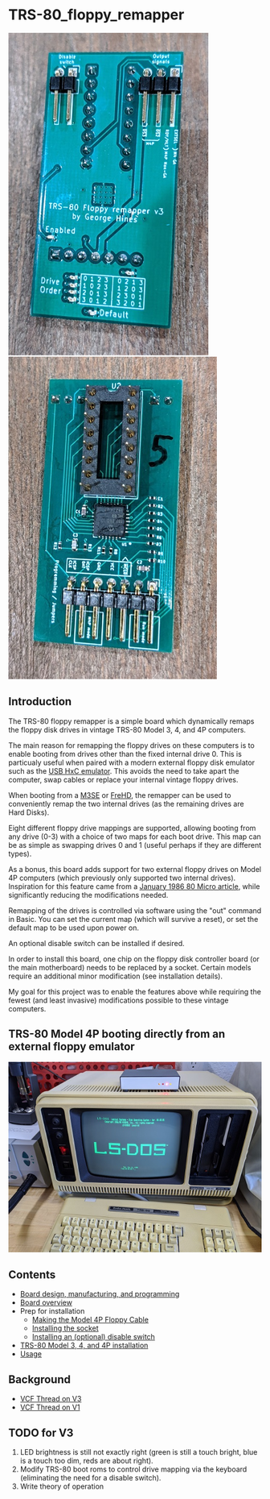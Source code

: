 # TRS-80_floppy_remapper

![front of board](/images/front-v3.jpg) ![back of board](/images/back-v3.jpg)

## Introduction

The TRS-80 floppy remapper is a simple board which dynamically remaps the floppy disk drives in vintage
TRS-80 Model 3, 4, and 4P computers.

The main reason for remapping the floppy drives on these computers
is to enable booting from drives other than the fixed internal drive 0.  This is particualy
useful when paired with a modern external floppy disk emulator such as
the [USB HxC emulator](http://hxc2001.free.fr/floppy_drive_emulator/).  This avoids the need
to take apart the computer, swap cables or replace your internal vintage floppy drives.

When booting from a [M3SE](http://bartlettlabs.com/M3SE/) or [FreHD](http://www.vecoven.com/trs80/trs80.html), the remapper can be used to conveniently
remap the two internal drives (as the remaining drives are Hard Disks).

Eight different floppy drive mappings are supported, allowing booting from
any drive (0-3) with a choice of two maps for each boot drive.
This map can be as simple as swapping drives 0 and 1 (useful perhaps if they are different types).

As a bonus, this board adds support for two external floppy drives on Model 4P
computers (which previously only supported two internal drives).  Inspiration for
this feature came from a [January 1986 80 Micro article](https://colorcomputerarchive.com/repo/Documents/Magazines/80%20Micro/1986/80%20Micro%20-%208601%20-%20January%201986.pdf), while significantly reducing the modifications needed.

Remapping of the drives is controlled via software using the "out" command in Basic.
You can set the current map (which will survive a reset), or set the default
map to be used upon power on.

An optional disable switch can be installed if desired.

In order to install this board, one chip on the floppy disk controller
board (or the main motherboard) needs to be replaced by a socket.  Certain
models require an additional minor modification (see installation details).

My goal for this project was to enable the features above while
requiring the fewest (and least invasive) modifications possible to these
vintage computers.

## TRS-80 Model 4P booting directly from an external floppy emulator

![Model 4P GA booting](/images/m4pga-boot.jpg)

## Contents

* [Board design, manufacturing, and programming](/Design.md)
* [Board overview](/Board.md)
* Prep for installation
  * [Making the Model 4P Floppy Cable](/M4P-FloppyCable.md)
  * [Installing the socket](/Socket.md)
  * [Installing an (optional) disable switch](/Disable.md)
* [TRS-80 Model 3, 4, and 4P installation](/Installation.md)
* [Usage](/Usage.md)

## Background

* [VCF Thread on V3](http://www.vcfed.org/forum/showthread.php?75460-My-floppy-remapper-project-version-2)
* [VCF Thread on V1](http://www.vcfed.org/forum/showthread.php?70726-Booting-from-an-external-floppy-on-a-model-III&p=606759#post606759)

## TODO for V3

1. LED brightness is still not exactly right (green is still a touch bright,
blue is a touch too dim, reds are about right).
1. Modify TRS-80 boot roms to control drive mapping via the keyboard (eliminating the need
for a disable switch).
1. Write theory of operation
